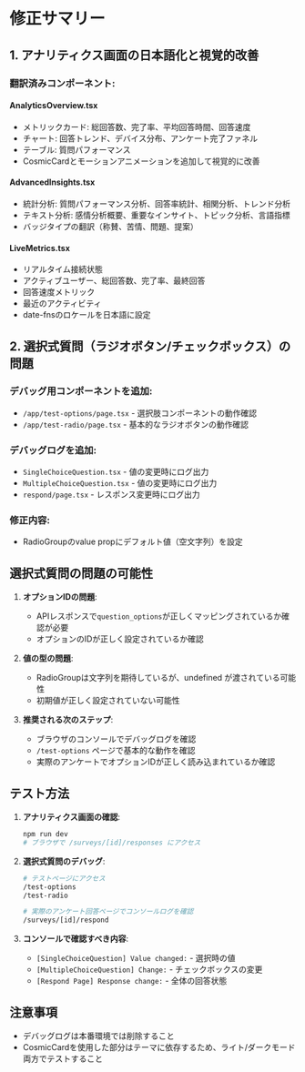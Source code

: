 # 修正サマリー

## 1. アナリティクス画面の日本語化と視覚的改善

### 翻訳済みコンポーネント:

#### AnalyticsOverview.tsx
- メトリックカード: 総回答数、完了率、平均回答時間、回答速度
- チャート: 回答トレンド、デバイス分布、アンケート完了ファネル
- テーブル: 質問パフォーマンス
- CosmicCardとモーションアニメーションを追加して視覚的に改善

#### AdvancedInsights.tsx
- 統計分析: 質問パフォーマンス分析、回答率統計、相関分析、トレンド分析
- テキスト分析: 感情分析概要、重要なインサイト、トピック分析、言語指標
- バッジタイプの翻訳（称賛、苦情、問題、提案）

#### LiveMetrics.tsx
- リアルタイム接続状態
- アクティブユーザー、総回答数、完了率、最終回答
- 回答速度メトリック
- 最近のアクティビティ
- date-fnsのロケールを日本語に設定

## 2. 選択式質問（ラジオボタン/チェックボックス）の問題

### デバッグ用コンポーネントを追加:
- `/app/test-options/page.tsx` - 選択肢コンポーネントの動作確認
- `/app/test-radio/page.tsx` - 基本的なラジオボタンの動作確認

### デバッグログを追加:
- `SingleChoiceQuestion.tsx` - 値の変更時にログ出力
- `MultipleChoiceQuestion.tsx` - 値の変更時にログ出力
- `respond/page.tsx` - レスポンス変更時にログ出力

### 修正内容:
- RadioGroupのvalue propにデフォルト値（空文字列）を設定

## 選択式質問の問題の可能性

1. **オプションIDの問題**: 
   - APIレスポンスで`question_options`が正しくマッピングされているか確認が必要
   - オプションのIDが正しく設定されているか確認

2. **値の型の問題**:
   - RadioGroupは文字列を期待しているが、undefined が渡されている可能性
   - 初期値が正しく設定されていない可能性

3. **推奨される次のステップ**:
   - ブラウザのコンソールでデバッグログを確認
   - `/test-options` ページで基本的な動作を確認
   - 実際のアンケートでオプションIDが正しく読み込まれているか確認

## テスト方法

1. **アナリティクス画面の確認**:
   ```bash
   npm run dev
   # ブラウザで /surveys/[id]/responses にアクセス
   ```

2. **選択式質問のデバッグ**:
   ```bash
   # テストページにアクセス
   /test-options
   /test-radio
   
   # 実際のアンケート回答ページでコンソールログを確認
   /surveys/[id]/respond
   ```

3. **コンソールで確認すべき内容**:
   - `[SingleChoiceQuestion] Value changed:` - 選択時の値
   - `[MultipleChoiceQuestion] Change:` - チェックボックスの変更
   - `[Respond Page] Response change:` - 全体の回答状態

## 注意事項

- デバッグログは本番環境では削除すること
- CosmicCardを使用した部分はテーマに依存するため、ライト/ダークモード両方でテストすること